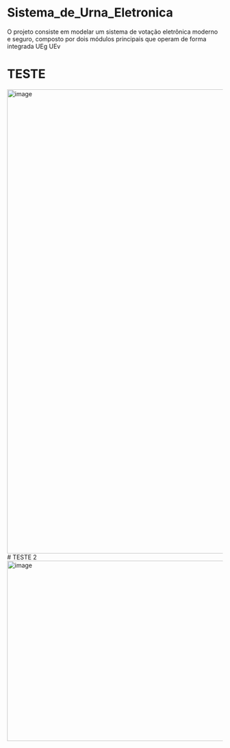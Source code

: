# Sistema_de_Urna_Eletronica
O projeto consiste em modelar um sistema de votação eletrônica moderno e seguro, composto por dois módulos principais que operam de forma integrada UEg UEv

# TESTE
<img width="1000" height="1081" alt="image" src="https://github.com/user-attachments/assets/557a0990-8303-4a1c-adca-08297bc0bda1" />
# TESTE 2
<img width="1805" height="420" alt="image" src="https://github.com/user-attachments/assets/dabe2d9b-6078-4475-8f6c-d3918bc277f9" />
